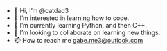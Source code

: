 - 👋 Hi, I’m @catdad3
- 👀 I’m interested in learning how to code. 
- 🌱 I’m currently learning Python, and then C++. 
- 💞️ I’m looking to collaborate on learning new things.
- 📫 How to reach me gabe.me3@outlook.com 

<!---
catdad3/catdad3 is a ✨ special ✨ repository because its `README.md` (this file) appears on your GitHub profile.
You can click the Preview link to take a look at your changes.
--->

